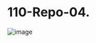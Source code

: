 # 110-Repo-04.

![image](https://github.com/user-attachments/assets/282385de-4305-40f7-a157-98f36b0acb74)
